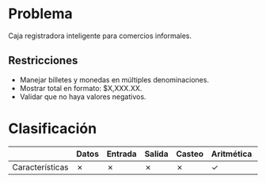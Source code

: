 # Problema

Caja registradora inteligente para comercios informales.

## Restricciones

- Manejar billetes y monedas en múltiples denominaciones.
- Mostrar total en formato: $X,XXX.XX.
- Validar que no haya valores negativos.

# Clasificación
|  | Datos | Entrada | Salida | Casteo | Aritmética | Relacionales | Lógicos | Condicionales | Ciclo | Matrices | Funciones |
|----------|-------|---------|--------|--------|------------|--------------|---------|---------------|-------|----------|-------------|
| Características | ✗ | ✗ | ✗ | ✗ | ✓ | ✗ | ✓ | ✗ | ✗ | ✗ | ✗ |

